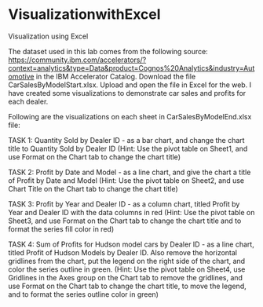 # VisualizationwithExcel
Visualization using Excel

The dataset used in this lab comes from the following source: https://community.ibm.com/accelerators/?context=analytics&type=Data&product=Cognos%20Analytics&industry=Automotive in the IBM Accelerator Catalog.
Download the file CarSalesByModelStart.xlsx. Upload and open the file in Excel for the web.
I have created some visualizations to demonstrate car sales and profits for each dealer.

Following are the visualizations on each sheet in CarSalesByModelEnd.xlsx file:

TASK 1: Quantity Sold by Dealer ID - as a bar chart, and change the chart title to Quantity Sold by Dealer ID (Hint: Use the pivot table on Sheet1, and use Format on the Chart tab to change the chart title)

TASK 2: Profit by Date and Model - as a line chart, and give the chart a title of Profit by Date and Model (Hint: Use the pivot table on Sheet2, and use Chart Title on the Chart tab to change the chart title)

TASK 3: Profit by Year and Dealer ID - as a column chart, titled Profit by Year and Dealer ID with the data columns in red (Hint: Use the pivot table on Sheet3, and use Format on the Chart tab to change the chart title and to format the series fill color in red)

TASK 4: Sum of Profits for Hudson model cars by Dealer ID - as a line chart, titled Profit of Hudson Models by Dealer ID. Also remove the horizontal gridlines from the chart, put the legend on the right side of the chart, and color the series outline in green. (Hint: Use the pivot table on Sheet4, use Gridlines in the Axes group on the Chart tab to remove the gridlines, and use Format on the Chart tab to change the chart title, to move the legend, and to format the series outline color in green)


